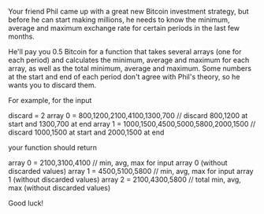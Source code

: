Your friend Phil came up with a great new Bitcoin investment strategy, but before he can start making millions, he needs to know the minimum, average and maximum exchange rate for certain periods in the last few months.

He'll pay you 0.5 Bitcoin for a function that takes several arrays (one for each period) and calculates the minimum, average and maximum for each array, as well as the total minimum, average and maximum. Some numbers at the start and end of each period don't agree with Phil's theory, so he wants you to discard them.

For example, for the input

discard = 2
array 0 = 800,1200,2100,4100,1300,700 // discard 800,1200 at start and 1300,700 at end
array 1 = 1000,1500,4500,5000,5800,2000,1500 // discard 1000,1500 at start and 2000,1500 at end

your function should return

array 0 = 2100,3100,4100 // min, avg, max for input array 0 (without discarded values)
array 1 = 4500,5100,5800 // min, avg, max for input array 1 (without discarded values)
array 2 = 2100,4300,5800 // total min, avg, max (without discarded values)

Good luck!
